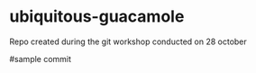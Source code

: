 # ubiquitous-guacamole
Repo created during the git workshop conducted on 28 october

#sample commit
